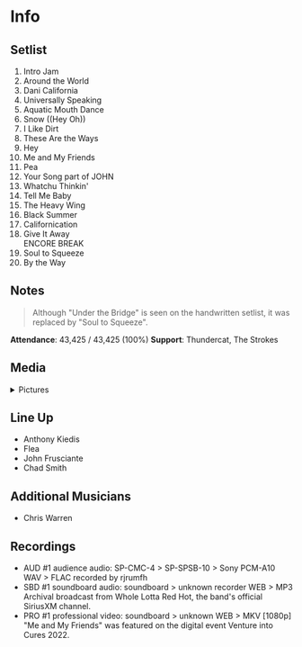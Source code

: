 # Info

## Setlist

1. Intro Jam
2. Around the World
3. Dani California
4. Universally Speaking
5. Aquatic Mouth Dance
6. Snow ((Hey Oh))
7. I Like Dirt
8. These Are the Ways
9. Hey
10. Me and My Friends
11. Pea
12. Your Song part of JOHN
13. Whatchu Thinkin'
14. Tell Me Baby
15. The Heavy Wing
16. Black Summer
17. Californication
18. Give It Away
<br> ENCORE BREAK
19. Soul to Squeeze
20. By the Way

## Notes

> Although "Under the Bridge" is seen on the handwritten setlist, it was replaced by "Soul to Squeeze".

**Attendance**: 43,425 / 43,425 (100%)
**Support**: Thundercat, The Strokes

## Media 

<details>
  <summary>Pictures</summary>
  <!--<img alt="Setlist" title="Setlist" src="_.jpg" height="200" />-->
</details>

## Line Up

* Anthony Kiedis
* Flea
* John Frusciante
* Chad Smith

## Additional Musicians
* Chris Warren

## Recordings

* AUD #1 audience audio: SP-CMC-4 > SP-SPSB-10 > Sony PCM-A10 WAV > FLAC recorded by rjrumfh 
* SBD #1 soundboard audio: soundboard > unknown recorder WEB > MP3 Archival broadcast from Whole Lotta Red Hot, the band's official SiriusXM channel.
* PRO #1 professional video: soundboard > unknown WEB > MKV [1080p] "Me and My Friends" was featured on the digital event Venture into Cures 2022.

